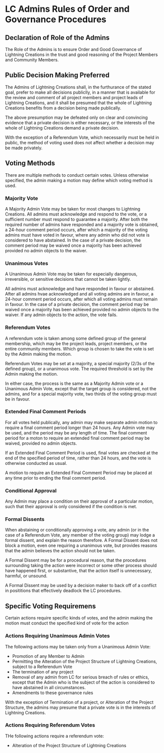 # LC Admins Rules of Order and Governance Procedures

## Declaration of Role of the Admins

The Role of the Admins is to ensure Order and Good Governance of Lightning Creations in the trust and good reasoning of the Project Members and Community Members.

## Public Decision Making Preferred

The Admins of Lightning Creations shall, in the furthurance of the stated goal, prefer to make all decisions publiclly, in a manner that is available for the review and comment of all project members and project leads of Lightning Creations, and it shall be presumed that the whole of Lightning Creations benefits from a decision being made publically.

The above presumption may be defeated only on clear and convincing evidence that a private decision is either necessary, or the interests of the whole of Lightning Creations demand a private decision.

With the exception of a Referendum Vote, which necessarily must be held in public, the method of voting used does not affect whether a decision may be made privately.

## Voting Methods

There are multiple methods to conduct certain votes. Unless otherwise specified, the admin making a motion may define which voting method is used.

### Majority Vote

A Majority Admin Vote may be taken for most changes to Lightning Creations. All admins must acknowledge and respond to the vote, or a sufficient number must respond to guarantee a majority. After both the required number of admins have responded and a majority vote is obtained, a 24-hour comment period occurs, after which a majority of the voting admins must have voted in favour, where any admin who did not vote is considered to have abstained.
In the case of a private decision, the comment period may be waived once a majority has been achieved provided no admin objects to the waiver.


### Unanimous Votes

A Unanimous Admin Vote may be taken for especially dangerous, irreversible, or sensitive decisions that cannot be taken lightly. 

All admins must acknowledge and have responded in favour or abstained. After all admins hvae acknowledged and all voting admins are in favour, a 24-hour comment period occurs, after which all voting admins must remain in favour. 
In the case of a private decision, the comment period may be waived once a majority has been achieved provided no admin objects to the waiver.
If any admin objects to the action, the vote fails. 

### Referendum Votes

A referendum vote is taken among some defined group of the general membership, which may be the project leads, project members, or the entire community members. Which group is chosen to take the vote is set by the Admin making the motion.

Referendum Votes may be set at a majority, a special majority (2/3s of the defined group), or a unanimous vote. The required threshold is set by the Admin making the motion.

In either case, the process is the same as a Majority Admin vote or a Unanimous Admin Vote, except that the target group is considered, not the admins, and for a special majority vote, two thirds of the voting group must be in favour. 

### Extended Final Comment Periods

For all votes held publically, any admin may make separate admin motion to require a final comment period longer than 24 hours. Any Admin vote may be used, and the period may be any length of time.
The final comment period for a moton to require an extended final comment period may be waived, provided no admin objects. 

If an Extended Final Comment Period is used, final votes are checked at the end of the specified period of time, rather than 24 hours, and the vote is otherwise conducted as usual. 

A motion to require an Extended Final Comment Period may be placed at any time prior to ending the final comment period. 

### Conditional Approval

Any Admin may place a condition on their approval of a particular motion, such that their approval is only considered if the condition is met. 

### Formal Dissents

When abstaining or conditionally approving a vote, any admin (or in the case of a Referendum Vote, any member of the voting group) may lodge a formal dissent, and explain the reason therefore. A Formal Dissent does not block a motion, even one requiring a unanimous vote, but provides reasons that the admin believes the action should not be taken. 

A Formal Dissent may be for a procedural reason, that the procedures surrounding taking the action were incorrect or some other process should have happened first, or substantive, that the action itself is unnecessary, harmful, or unsound. 

A Formal Dissent may be used by a decision maker to back off of a conflict in posititions that effectively deadlock the LC procedures. 


## Specific Voting Requiremens

Certain actions require specific kinds of votes, and the admin making the motion must conduct the specified kind of vote for the action

### Actions Requiring Unanimous Admin Votes

The following actions may be taken only from a Unanimous Admin Vote:
* Promotion of any Member to Admin
* Permitting the Alteration of the Project Structure of Lightning Creations, subject to a Referendum Vote
* The termination of any project
* Removal of any admin from LC for serious breach of rules or ethics, except that the Admin who is the subject of the action is considered to have abstained in all circumstances.
* Amendments to these governance rules

With the exception of Termination of a project, or Alteration of the Project Structure, the admins may presume that a private vote is in the interests of Lightning Creations.

### Actions Requiring Referendum Votes

THe following actions require a referendum vote:
* Alteration of the Project Structure of Lightning Creations

